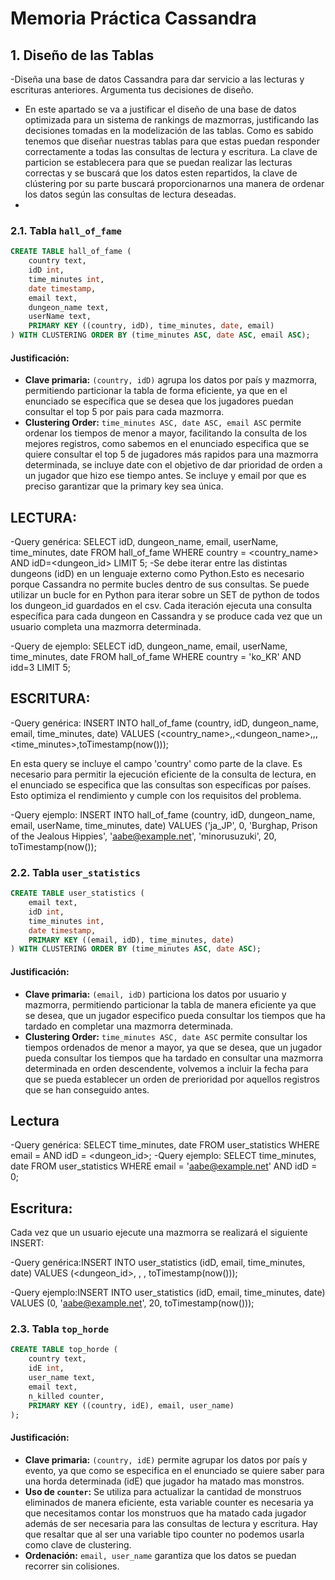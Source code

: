 # Memoria Práctica Cassandra
## 1. Diseño de las Tablas
-Diseña una base de datos Cassandra para dar servicio a las lecturas y escrituras anteriores. Argumenta tus decisiones de diseño.

- En este apartado se va a justificar el diseño de una base de datos optimizada para un sistema de rankings de mazmorras, justificando las decisiones tomadas en la modelización de las tablas. Como es sabido tenemos que diseñar nuestras tablas para que estas puedan responder correctamente a todas las consultas de lectura y escritura. La clave de particion se establecera para que se puedan realizar las lecturas correctas y se buscará que los datos esten repartidos, la clave de clústering por su parte buscará proporcionarnos una manera de ordenar los datos según las consultas de lectura deseadas.
- 
### 2.1. Tabla `hall_of_fame`
```sql
CREATE TABLE hall_of_fame (
    country text,
    idD int,
    time_minutes int,
    date timestamp,
    email text,
    dungeon_name text,
    userName text,
    PRIMARY KEY ((country, idD), time_minutes, date, email)
) WITH CLUSTERING ORDER BY (time_minutes ASC, date ASC, email ASC);
```
#### Justificación:
- **Clave primaria:** `(country, idD)` agrupa los datos por país y mazmorra, permitiendo particionar la tabla de forma eficiente, ya que en el enunciado se específica que se desea que los jugadores puedan consultar el top 5 por pais para cada mazmorra.
- **Clustering Order:** `time_minutes ASC, date ASC, email ASC` permite ordenar los tiempos de menor a mayor, facilitando la consulta de los mejores registros, como sabemos en el enunciado especifica que se quiere consultar el top 5 de jugadores más rapidos para una mazmorra determinada, se incluye date con el objetivo de dar prioridad de orden a un jugador que hizo ese tiempo antes. Se incluye y email por que es preciso garantizar que la primary key sea única.
## LECTURA:

-Query genérica: SELECT idD, dungeon_name, email, userName, time_minutes, date  FROM hall_of_fame WHERE country = <country_name> AND idD=<dungeon_id> LIMIT 5;
-Se debe iterar entre las distintas dungeons (idD) en un lenguaje externo como Python.Esto es necesario porque Cassandra no permite bucles dentro de sus consultas. Se puede utilizar un bucle for en Python para iterar sobre un SET de python de todos los dungeon_id guardados en el csv. Cada iteración ejecuta una consulta específica para cada dungeon en Cassandra y se produce cada vez que un usuario completa una mazmorra determinada.

-Query de ejemplo:
SELECT idD, dungeon_name, email, userName, time_minutes, date  FROM hall_of_fame WHERE country = 'ko_KR' AND idd=3 LIMIT 5;

## ESCRITURA:
-Query genérica: INSERT INTO hall_of_fame (country, idD, dungeon_name, email, time_minutes, date)
VALUES (<country_name>,<idD>,<dungeon_name>,<email>,<UserName>,<time_minutes>,toTimestamp(now()));

En esta query se incluye el campo 'country' como parte de la clave. Es necesario para permitir la ejecución eficiente de la consulta de lectura, en el enunciado se especifica que las consultas son específicas por países. Esto optimiza el rendimiento y cumple con los requisitos del problema.

-Query ejemplo: INSERT INTO hall_of_fame (country, idD, dungeon_name, email, userName, time_minutes, date)
VALUES ('ja_JP', 0, 'Burghap, Prison of the Jealous Hippies', 'aabe@example.net', 'minorusuzuki', 20, toTimestamp(now());

### 2.2. Tabla `user_statistics`
```sql
CREATE TABLE user_statistics (
    email text,
    idD int,
    time_minutes int,
    date timestamp,
    PRIMARY KEY ((email, idD), time_minutes, date)
) WITH CLUSTERING ORDER BY (time_minutes ASC, date ASC);
```
#### Justificación:
- **Clave primaria:** `(email, idD)` particiona los datos por usuario y mazmorra, permitiendo particionar la tabla de manera eficiente ya que se desea, que un jugador especifico pueda consultar los tiempos que ha tardado en completar una mazmorra determinada. 
- **Clustering Order:** `time_minutes ASC, date ASC` permite consultar los tiempos ordenados de menor a mayor, ya que se desea, que un jugador pueda consultar los tiempos que ha tardado en consultar una mazmorra determinada en orden descendente, volvemos a incluir la fecha para que se pueda establecer un orden de prerioridad por aquellos registros que se han conseguido antes.


## Lectura
-Query genérica: SELECT time_minutes, date FROM user_statistics WHERE email = <email> AND idD = <dungeon_id>;
-Query ejemplo: SELECT time_minutes, date FROM user_statistics WHERE email = 'aabe@example.net' AND idD = 0;

## Escritura:
Cada vez que un usuario ejecute una mazmorra se realizará el siguiente INSERT:

-Query genérica:INSERT INTO user_statistics (idD, email, time_minutes, date) VALUES (<dungeon_id>, <email>, <tiempo en minutos>, toTimestamp(now()));

-Query ejemplo:INSERT INTO user_statistics (idD, email, time_minutes, date) VALUES (0, 'aabe@example.net', 20, toTimestamp(now()));

### 2.3. Tabla `top_horde`
```sql
CREATE TABLE top_horde (
    country text,
    idE int,
    user_name text,
    email text,
    n_killed counter,
    PRIMARY KEY ((country, idE), email, user_name)
);
```
#### Justificación:
- **Clave primaria:** `(country, idE)` permite agrupar los datos por país y evento, ya que como se especifica en el enunciado se quiere saber para una horda determinada (idE) que jugador ha matado mas monstros.
- **Uso de `counter`:** Se utiliza para actualizar la cantidad de monstruos eliminados de manera eficiente, esta variable counter es necesaria ya que necesitamos contar los monstruos que ha matado cada jugador además de ser necesaria para las consultas de lectura y escritura. Hay que resaltar que al ser una variable tipo counter no podemos usarla como clave de clustering.
- **Ordenación:** `email, user_name` garantiza que los datos se puedan recorrer sin colisiones.









